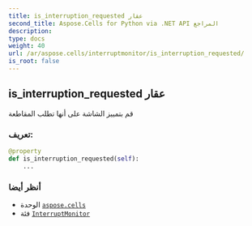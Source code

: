 ```yaml
---
title: is_interruption_requested عقار
second_title: Aspose.Cells for Python via .NET API المراجع
description:
type: docs
weight: 40
url: /ar/aspose.cells/interruptmonitor/is_interruption_requested/
is_root: false
---
```

##  is_interruption_requested عقار

قم بتمييز الشاشة على أنها تطلب المقاطعة
###  تعريف:
```python
@property
def is_interruption_requested(self):
    ...
```

###  أنظر أيضا
* الوحدة [`aspose.cells`](../../)
* فئة [`InterruptMonitor`](/cells/python-net/ar/aspose.cells/interruptmonitor)
